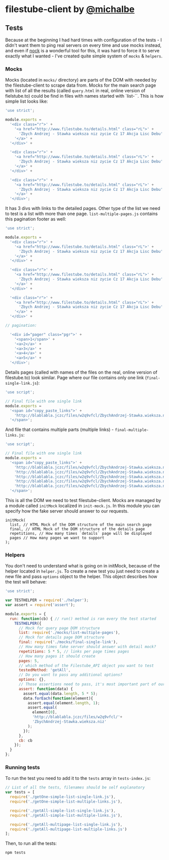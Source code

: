 # filestube-client by [@michalbe](http://github.com/michalbe) #

## Tests ##
Because at the beginning I had hard times with configuration of the tests - I didn't want them to ping real servers on every time and use mocks instead, and even if [nock](https://github.com/pgte/nock) is a wonderful tool for this, it was hard to force it to serve exactly what I wanted - I've created quite simple system of `mocks` & `helpers`.

### Mocks ###
Mocks (located in `mocks/` directory) are parts of the DOM with needed by the filestube-client to scrape data from. Mocks for the main search page with list of all the results (called `query.html` in real, online version of fielstube.to) could be find in files with names started with `list-``. This is how simple list looks like:

```javascript
'use strict';

module.exports =
  '<div class="r">' +
    '<a href="http://www.filestube.to/details.html" class="rL">' +
      'Zbych Andrzej - Stawka wieksza niz zycie Cz 17 Akcja Lisc Debu' +
    '</a>' +
  '</div>' +

  '<div class="r">' +
    '<a href="http://www.filestube.to/details.html" class="rL">' +
      'Zbych Andrzej - Stawka wieksza niz zycie Cz 17 Akcja Lisc Debu' +
    '</a>' +
  '</div>' +

  '<div class="r">' +
    '<a href="http://www.filestube.to/details.html" class="rL">' +
      'Zbych Andrzej - Stawka wieksza niz zycie Cz 17 Akcja Lisc Debu' +
    '</a>' +
  '</div>';
```
It has 3 divs with links to the detailed pages. Other type of the list we need to test is a list with more than one page. `list-multiple-pages.js` contains this pagination footer as well:
```javascript
'use strict';

module.exports =
  '<div class="r">' +
    '<a href="http://www.filestube.to/details.html" class="rL">' +
      'Zbych Andrzej - Stawka wieksza niz zycie Cz 17 Akcja Lisc Debu' +
    '</a>' +
  '</div>' +

  '<div class="r">' +
    '<a href="http://www.filestube.to/details.html" class="rL">' +
      'Zbych Andrzej - Stawka wieksza niz zycie Cz 17 Akcja Lisc Debu' +
    '</a>' +
  '</div>' +

  '<div class="r">' +
    '<a href="http://www.filestube.to/details.html" class="rL">' +
      'Zbych Andrzej - Stawka wieksza niz zycie Cz 17 Akcja Lisc Debu' +
    '</a>' +
  '</div>' +

// pagination:

  '<div id="pager" class="pgr">' +
    '<span>1</span>' +
    '<a>2</a>' +
    '<a>3</a>' +
    '<a>4</a>' +
    '<a>5</a>' +
  '</div>';

```
Details pages (called with names of the files on the real, online version of filestube.to) look similar. Page where our file contains only one link (`final-single-link.js`):
```javascript
'use script';

// Final file with one single link
module.exports =
  '<span id="copy_paste_links">' +
    'http://blablabla.jczc/files/w2q9vfcl/ZbychAndrzej-Stawka.wieksza.niz' +
  '</span>';
```
And file that contains multiple parts (multiple links) - `final-multiple-links.js`:
```javascript
'use script';

// Final file with one single link
module.exports =
  '<span id="copy_paste_links">' +
    'http://blablabla.jczc/files/w2q9vfcl/ZbychAndrzej-Stawka.wieksza.niz\r\n' +
    'http://blablabla.jczc/files/w2q9vfcl/ZbychAndrzej-Stawka.wieksza.niz\r\n' +
    'http://blablabla.jczc/files/w2q9vfcl/ZbychAndrzej-Stawka.wieksza.niz\r\n' +
    'http://blablabla.jczc/files/w2q9vfcl/ZbychAndrzej-Stawka.wieksza.niz\r\n' +
    'http://blablabla.jczc/files/w2q9vfcl/ZbychAndrzej-Stawka.wieksza.niz\r\n' +
  '</span>';
```
This is all the DOM we need to test filestube-client. Mocks are managed by a module called `initMock` localized in `init-mock.js`. In this module you can specify how the fake server should answer to our requests.
```
initMock(
  list, // HTML Mock of the DOM structure of the main search page
  final, // HTML Mock of the DOM structure of the details page
  repetitions, // How many times `details` page will be displayed
  pages // How many pages we want to support
);
```

### Helpers ###
You don't need to understand what is going on in initMock, because of the helper located in `helper.js`. To create a new test you just need to create a new file and pass `options` object to the helper. This object describes how the test will behave:
``` javascript
'use strict';

var TESTHELPER = require('./helper');
var assert = require('assert');

module.exports = {
  run: function(cb) { // run() method is ran every the test started
    TESTHELPER({
      // Mock for query page DOM structure
      list: require('./mocks/list-multiple-pages'),
      // Mock for details page DOM structure
      final: require('./mocks/final-single-link'),
      // How many times fake server should answer with detail mock?
      repetitions: 5 * 5, // links per page times pages
      // How many pages it should create
      pages: 5,
      // which method of the Filestube_API object you want to test
      testedMethod: 'getAll',
      // Do you want to pass any additional options?
      options: {},
      // Those assertions need to pass, it's most important part of our test
      assert: function(data) {
        assert.equal(data.length, 5 * 5);
        data.forEach(function(element){
          assert.equal(element.length, 1);
          assert.equal(
            element[0],
            'http://blablabla.jczc/files/w2q9vfcl/'+
            'ZbychAndrzej-Stawka.wieksza.niz'
          );
        });
      },
      cb: cb
    });
  }
};
```

### Running tests ###
To run the test you need to add it to the `tests` array in `tests-index.js`:
```javascript
// List of all the tests, filenames should be self explanatory
var tests = [
  require('./getOne-simple-list-single-link.js'),
  require('./getOne-simple-list-multiple-links.js'),

  require('./getAll-simple-list-single-link.js'),
  require('./getAll-simple-list-multiple-links.js'),

  require('./getAll-multipage-list-single-link.js'),
  require('./getAll-multipage-list-multiple-links.js')
];
```
Then, to run all the tests:
```bash
npm tests
```
